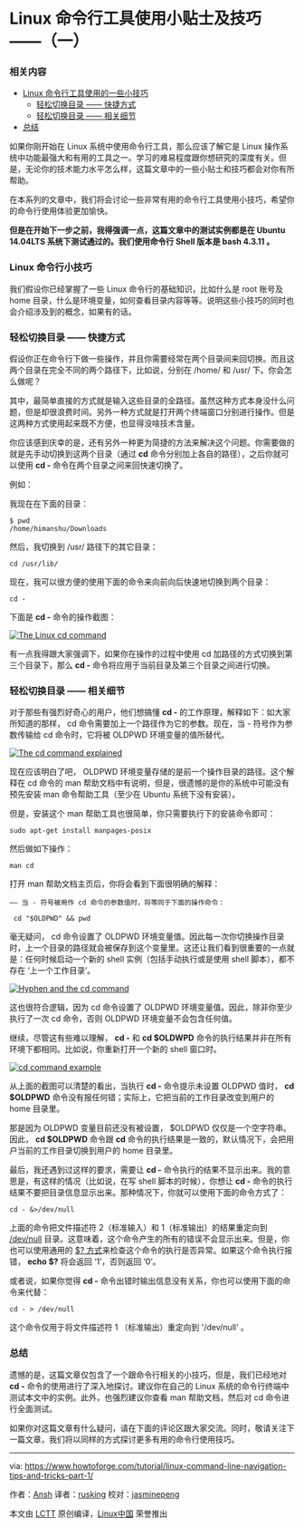 Linux 命令行工具使用小贴士及技巧 ——（一）
============================================================

### 相关内容

- [Linux 命令行工具使用的一些小技巧][3]  
    - [轻松切换目录 —— 快捷方式][1]
    - [轻松切换目录 —— 相关细节][2]
-  [总结][4]    

如果你刚开始在 Linux 系统中使用命令行工具，那么应该了解它是 Linux 操作系统中功能最强大和有用的工具之一。学习的难易程度跟你想研究的深度有关。但是，无论你的技术能力水平怎么样，这篇文章中的一些小贴士和技巧都会对你有所帮助。

在本系列的文章中，我们将会讨论一些非常有用的命令行工具使用小技巧，希望你的命令行使用体验更加愉快。

**但是在开始下一步之前，我得强调一点，这篇文章中的测试实例都是在 Ubuntu 14.04LTS 系统下测试通过的。我们使用命令行 Shell 版本是 bash 4.3.11 。**

### Linux 命令行小技巧

我们假设你已经掌握了一些 Linux 命令行的基础知识，比如什么是 root 账号及 home 目录，什么是环境变量，如何查看目录内容等等。说明这些小技巧的同时也会介绍涉及到的概念，如果有的话。

### 轻松切换目录 —— 快捷方式

假设你正在命令行下做一些操作，并且你需要经常在两个目录间来回切换。而且这两个目录在完全不同的两个路径下，比如说，分别在 /home/ 和 /usr/ 下。你会怎么做呢？

其中，最简单直接的方式就是输入这些目录的全路径。虽然这种方式本身没什么问题，但是却很浪费时间。另外一种方式就是打开两个终端窗口分别进行操作。但是这两种方式使用起来既不方便，也显得没啥技术含量。

你应该感到庆幸的是，还有另外一种更为简捷的方法来解决这个问题。你需要做的就是先手动切换到这两个目录（通过 **cd** 命令分别加上各自的路径），之后你就可以使用 **cd -** 命令在两个目录之间来回快速切换了。

例如：

我现在在下面的目录：

```
$ pwd
/home/himanshu/Downloads
```

然后，我切换到 /usr/ 路径下的其它目录：

```
cd /usr/lib/
```

现在，我可以很方便的使用下面的命令来向前向后快速地切换到两个目录：

```
cd -
```

下面是 **cd -** 命令的操作截图：

[
 ![The Linux cd command](https://www.howtoforge.com/images/linux-command-line-tips-for-beginners/cmd-line-tips.png) 
][5]

有一点我得跟大家强调下，如果你在操作的过程中使用 cd 加路径的方式切换到第三个目录下，那么 **cd -** 命令将应用于当前目录及第三个目录之间进行切换。

### 轻松切换目录 —— 相关细节

对于那些有强烈好奇心的用户，他们想搞懂 **cd -** 的工作原理，解释如下：如大家所知道的那样， cd 命令需要加上一个路径作为它的参数。现在，当 - 符号作为参数传输给 cd 命令时，它将被 OLDPWD 环境变量的值所替代。

[
 ![The cd command explained](https://www.howtoforge.com/images/linux-command-line-tips-for-beginners/cmd-line-tips-oldpwd.png) 
][6]

现在应该明白了吧， OLDPWD 环境变量存储的是前一个操作目录的路径。这个解释在 cd 命令的 man 帮助文档中有说明，但是，很遗憾的是你的系统中可能没有预先安装 man 命令帮助工具（至少在 Ubuntu 系统下没有安装）。

但是，安装这个 man 帮助工具也很简单，你只需要执行下的安装命令即可：

```
sudo apt-get install manpages-posix
```

然后做如下操作：

```
man cd
```

打开 man 帮助文档主页后，你将会看到下面很明确的解释：

```
—— 当 - 符号被用作 cd 命令的参数值时，将等同于下面的操作命令：

 cd "$OLDPWD" && pwd
```

毫无疑问， cd 命令设置了 OLDPWD 环境变量值。因此每一次你切换操作目录时，上一个目录的路径就会被保存到这个变量里。这还让我们看到很重要的一点就是：任何时候启动一个新的 shell 实例（包括手动执行或是使用 shell 脚本），都不存在 ‘上一个工作目录’。

[
 ![Hyphen and the cd command](https://www.howtoforge.com/images/linux-command-line-tips-for-beginners/cmd-line-tips-no-oldpwd.png) 
][7]

这也很符合逻辑，因为 cd 命令设置了 OLDPWD 环境变量值。因此，除非你至少执行了一次 cd 命令，否则 OLDPWD 环境变量不会包含任何值。

继续，尽管这有些难以理解， **cd -** 和 **cd $OLDWPD** 命令的执行结果并非在所有环境下都相同。比如说，你重新打开一个新的 shell 窗口时。

[
 ![cd command example](https://www.howtoforge.com/images/linux-command-line-tips-for-beginners/cmd-line-tips-oldpwd-home.png) 
][8]

从上面的截图可以清楚的看出，当执行 **cd -** 命令提示未设置 OLDPWD 值时， **cd $OLDPWD** 命令没有报任何错；实际上，它把当前的工作目录改变到用户的 home 目录里。

那是因为 OLDPWD 变量目前还没有被设置， $OLDPWD 仅仅是一个空字符串。因此， **cd $OLDPWD** 命令跟 **cd** 命令的执行结果是一致的，默认情况下，会把用户当前的工作目录切换到用户的 home 目录里。

最后，我还遇到过这样的要求，需要让 **cd -** 命令执行的结果不显示出来。我的意思是，有这样的情况（比如说，在写 shell 脚本的时候），你想让 **cd -** 命令的执行结果不要把目录信息显示出来。那种情况下，你就可以使用下面的命令方式了：

```
cd - &>/dev/null
```

上面的命令把文件描述符 2（标准输入）和 1（标准输出）的结果重定向到 [/dev/null][9] 目录。这意味着，这个命令产生的所有的错误不会显示出来。但是，你也可以使用通用的 [$? 方式][10]来检查这个命令的执行是否异常。如果这个命令执行报错， **echo $?** 将会返回 ‘1’，否则返回 ‘0’。

或者说，如果你觉得 **cd -** 命令出错时输出信息没有关系，你也可以使用下面的命令来代替：

```
cd - > /dev/null
```

这个命令仅用于将文件描述符 1 （标准输出）重定向到 '/dev/null' 。

### 总结

遗憾的是，这篇文章仅包含了一个跟命令行相关的小技巧，但是，我们已经地对 **cd -** 命令的使用进行了深入地探讨。建议你在自己的 Linux 系统的命令行终端中测试本文中的实例。此外，也强烈建议你查看 man 帮助文档，然后对 cd 命令进行全面测试。

如果你对这篇文章有什么疑问，请在下面的评论区跟大家交流。同时，敬请关注下一篇文章，我们将以同样的方式探讨更多有用的命令行使用技巧。

--------------------------------------------------------------------------------

via: https://www.howtoforge.com/tutorial/linux-command-line-navigation-tips-and-tricks-part-1/

作者：[Ansh][a]
译者：[rusking](https://github.com/rusking)
校对：[jasminepeng](https://github.com/jasminepeng)

本文由 [LCTT](https://github.com/LCTT/TranslateProject) 原创编译，[Linux中国](https://linux.cn/) 荣誉推出

[a]:https://www.howtoforge.com/tutorial/linux-command-line-navigation-tips-and-tricks-part-1/
[1]:https://www.howtoforge.com/tutorial/linux-command-line-navigation-tips-and-tricks-part-1/#easily-switch-between-two-directories-the-quick-tip
[2]:https://www.howtoforge.com/tutorial/linux-command-line-navigation-tips-and-tricks-part-1/#easily-switch-between-two-directories-related-details
[3]:https://www.howtoforge.com/tutorial/linux-command-line-navigation-tips-and-tricks-part-1/#linux-command-line-tipstricks
[4]:https://www.howtoforge.com/tutorial/linux-command-line-navigation-tips-and-tricks-part-1/#conclusion
[5]:https://www.howtoforge.com/images/linux-command-line-tips-for-beginners/big/cmd-line-tips.png
[6]:https://www.howtoforge.com/images/linux-command-line-tips-for-beginners/big/cmd-line-tips-oldpwd.png
[7]:https://www.howtoforge.com/images/linux-command-line-tips-for-beginners/big/cmd-line-tips-no-oldpwd.png
[8]:https://www.howtoforge.com/images/linux-command-line-tips-for-beginners/big/cmd-line-tips-oldpwd-home.png
[9]:https://en.wikipedia.org/wiki/Null_device
[10]:http://askubuntu.com/questions/29370/how-to-check-if-a-command-succeeded
